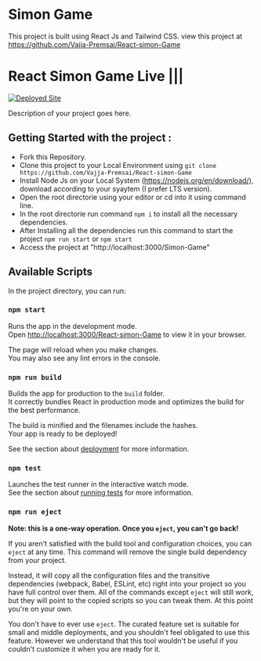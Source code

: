 # Simon Game

This project is built using React Js and Tailwind CSS.
view this project at  https://github.com/Vajja-Premsai/React-simon-Game
# React Simon Game Live |||

[![Deployed Site](https://img.shields.io/badge/View%20Live%20Site-React%20Simon%20Game-blue)](https://vajja-premsai.github.io/React-simon-Game/)

Description of your project goes here.


## Getting Started with the project :
* Fork this Repository.
* Clone this project to your Local Environment using `git clone https://github.com/Vajja-Premsai/React-simon-Game `
* Install Node Js on your Local System (https://nodejs.org/en/download/), download according to your syaytem (I prefer LTS version).
* Open the root directorie using your editor or cd into it using command line.
* In the root directorie run command ` npm i ` to install all the necessary dependencies.
* After Installing all the dependencies run this command to start the project `npm run start` or `npm start`
* Access the project at "http://localhost:3000/Simon-Game"


## Available Scripts

In the project directory, you can run:

### `npm start`

Runs the app in the development mode.\
Open [http://localhost:3000/React-simon-Game](http://localhost:3000) to view it in your browser.

The page will reload when you make changes.\
You may also see any lint errors in the console.

### `npm run build`

Builds the app for production to the `build` folder.\
It correctly bundles React in production mode and optimizes the build for the best performance.

The build is minified and the filenames include the hashes.\
Your app is ready to be deployed!

See the section about [deployment](https://facebook.github.io/create-react-app/docs/deployment) for more information.

### `npm test`

Launches the test runner in the interactive watch mode.\
See the section about [running tests](https://facebook.github.io/create-react-app/docs/running-tests) for more information.


### `npm run eject`

**Note: this is a one-way operation. Once you `eject`, you can't go back!**

If you aren't satisfied with the build tool and configuration choices, you can `eject` at any time. This command will remove the single build dependency from your project.

Instead, it will copy all the configuration files and the transitive dependencies (webpack, Babel, ESLint, etc) right into your project so you have full control over them. All of the commands except `eject` will still work, but they will point to the copied scripts so you can tweak them. At this point you're on your own.

You don't have to ever use `eject`. The curated feature set is suitable for small and middle deployments, and you shouldn't feel obligated to use this feature. However we understand that this tool wouldn't be useful if you couldn't customize it when you are ready for it.
